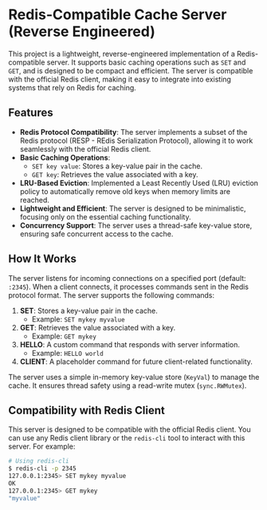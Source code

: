 # Redis-Compatible Cache Server (Reverse Engineered)

This project is a lightweight, reverse-engineered implementation of a Redis-compatible server. It supports basic caching operations such as `SET` and `GET`, and is designed to be compact and efficient. The server is compatible with the official Redis client, making it easy to integrate into existing systems that rely on Redis for caching.

## Features

- **Redis Protocol Compatibility**: The server implements a subset of the Redis protocol (RESP - REdis Serialization Protocol), allowing it to work seamlessly with the official Redis client.
- **Basic Caching Operations**:
  - `SET key value`: Stores a key-value pair in the cache.
  - `GET key`: Retrieves the value associated with a key.
- **LRU-Based Eviction**: Implemented a Least Recently Used (LRU) eviction policy to automatically remove old keys when memory limits are reached.
- **Lightweight and Efficient**: The server is designed to be minimalistic, focusing only on the essential caching functionality.
- **Concurrency Support**: The server uses a thread-safe key-value store, ensuring safe concurrent access to the cache.

## How It Works

The server listens for incoming connections on a specified port (default: `:2345`). When a client connects, it processes commands sent in the Redis protocol format. The server supports the following commands:

1. **SET**: Stores a key-value pair in the cache.
   - Example: `SET mykey myvalue`
2. **GET**: Retrieves the value associated with a key.
   - Example: `GET mykey`
3. **HELLO**: A custom command that responds with server information.
   - Example: `HELLO world`
4. **CLIENT**: A placeholder command for future client-related functionality.

The server uses a simple in-memory key-value store (`KeyVal`) to manage the cache. It ensures thread safety using a read-write mutex (`sync.RWMutex`).

## Compatibility with Redis Client

This server is designed to be compatible with the official Redis client. You can use any Redis client library or the `redis-cli` tool to interact with this server. For example:

```bash
# Using redis-cli
$ redis-cli -p 2345
127.0.0.1:2345> SET mykey myvalue
OK
127.0.0.1:2345> GET mykey
"myvalue"
